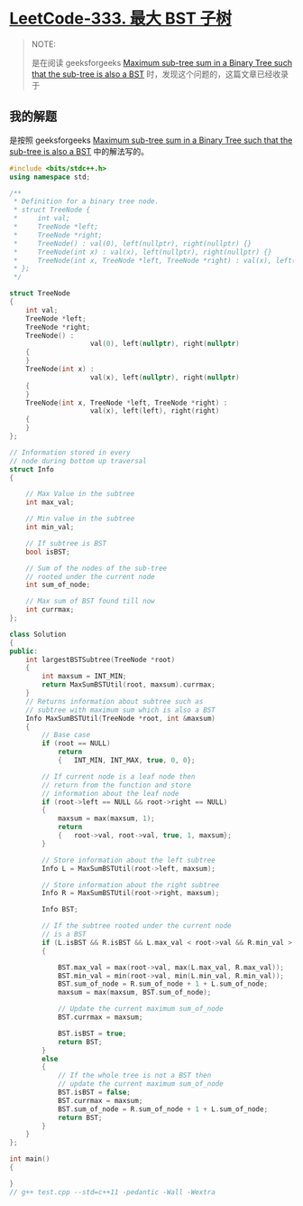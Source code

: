 # [LeetCode-333. 最大 BST 子树](https://leetcode.cn/problems/largest-bst-subtree/)

> NOTE: 
>
> 是在阅读 geeksforgeeks [Maximum sub-tree sum in a Binary Tree such that the sub-tree is also a BST](https://www.geeksforgeeks.org/maximum-sub-tree-sum-in-a-binary-tree-such-that-the-sub-tree-is-also-a-bst/?ref=rp) 时，发现这个问题的，这篇文章已经收录于 



## 我的解题

是按照  geeksforgeeks [Maximum sub-tree sum in a Binary Tree such that the sub-tree is also a BST](https://www.geeksforgeeks.org/maximum-sub-tree-sum-in-a-binary-tree-such-that-the-sub-tree-is-also-a-bst/?ref=rp)  中的解法写的。

```C++
#include <bits/stdc++.h>
using namespace std;

/**
 * Definition for a binary tree node.
 * struct TreeNode {
 *     int val;
 *     TreeNode *left;
 *     TreeNode *right;
 *     TreeNode() : val(0), left(nullptr), right(nullptr) {}
 *     TreeNode(int x) : val(x), left(nullptr), right(nullptr) {}
 *     TreeNode(int x, TreeNode *left, TreeNode *right) : val(x), left(left), right(right) {}
 * };
 */

struct TreeNode
{
	int val;
	TreeNode *left;
	TreeNode *right;
	TreeNode() :
					val(0), left(nullptr), right(nullptr)
	{
	}
	TreeNode(int x) :
					val(x), left(nullptr), right(nullptr)
	{
	}
	TreeNode(int x, TreeNode *left, TreeNode *right) :
					val(x), left(left), right(right)
	{
	}
};

// Information stored in every
// node during bottom up traversal
struct Info
{

	// Max Value in the subtree
	int max_val;

	// Min value in the subtree
	int min_val;

	// If subtree is BST
	bool isBST;

	// Sum of the nodes of the sub-tree
	// rooted under the current node
	int sum_of_node;

	// Max sum of BST found till now
	int currmax;
};

class Solution
{
public:
	int largestBSTSubtree(TreeNode *root)
	{
		int maxsum = INT_MIN;
		return MaxSumBSTUtil(root, maxsum).currmax;
	}
	// Returns information about subtree such as
	// subtree with maximum sum which is also a BST
	Info MaxSumBSTUtil(TreeNode *root, int &maxsum)
	{
		// Base case
		if (root == NULL)
			return
			{	INT_MIN, INT_MAX, true, 0, 0};

		// If current node is a leaf node then
		// return from the function and store
		// information about the leaf node
		if (root->left == NULL && root->right == NULL)
		{
			maxsum = max(maxsum, 1);
			return
			{	root->val, root->val, true, 1, maxsum};
		}

		// Store information about the left subtree
		Info L = MaxSumBSTUtil(root->left, maxsum);

		// Store information about the right subtree
		Info R = MaxSumBSTUtil(root->right, maxsum);

		Info BST;

		// If the subtree rooted under the current node
		// is a BST
		if (L.isBST && R.isBST && L.max_val < root->val && R.min_val > root->val)
		{

			BST.max_val = max(root->val, max(L.max_val, R.max_val));
			BST.min_val = min(root->val, min(L.min_val, R.min_val));
			BST.sum_of_node = R.sum_of_node + 1 + L.sum_of_node;
			maxsum = max(maxsum, BST.sum_of_node);

			// Update the current maximum sum_of_node
			BST.currmax = maxsum;

			BST.isBST = true;
			return BST;
		}
		else
		{
			// If the whole tree is not a BST then
			// update the current maximum sum_of_node
			BST.isBST = false;
			BST.currmax = maxsum;
			BST.sum_of_node = R.sum_of_node + 1 + L.sum_of_node;
			return BST;
		}
	}
};

int main()
{

}
// g++ test.cpp --std=c++11 -pedantic -Wall -Wextra


```





